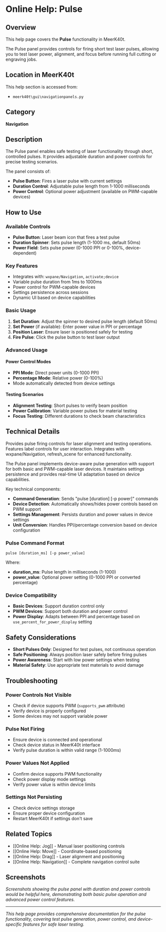 # Online Help: Pulse

## Overview

This help page covers the **Pulse** functionality in MeerK40t.

The Pulse panel provides controls for firing short test laser pulses, allowing you to test laser power, alignment, and focus before running full cutting or engraving jobs.

## Location in MeerK40t

This help section is accessed from:
- `meerk40t\gui\navigationpanels.py`

## Category

**Navigation**

## Description

The Pulse panel enables safe testing of laser functionality through short, controlled pulses. It provides adjustable duration and power controls for precise testing scenarios.

The panel consists of:
- **Pulse Button**: Fires a laser pulse with current settings
- **Duration Control**: Adjustable pulse length from 1-1000 milliseconds
- **Power Control**: Optional power adjustment (available on PWM-capable devices)

## How to Use

### Available Controls

- **Pulse Button**: Laser beam icon that fires a test pulse
- **Duration Spinner**: Sets pulse length (1-1000 ms, default 50ms)
- **Power Field**: Sets pulse power (0-1000 PPI or 0-100%, device-dependent)

### Key Features

- Integrates with: `wxpane/Navigation`, `activate;device`
- Variable pulse duration from 1ms to 1000ms
- Power control for PWM-capable devices
- Settings persistence across sessions
- Dynamic UI based on device capabilities

### Basic Usage

1. **Set Duration**: Adjust the spinner to desired pulse length (default 50ms)
2. **Set Power** (if available): Enter power value in PPI or percentage
3. **Position Laser**: Ensure laser is positioned safely for testing
4. **Fire Pulse**: Click the pulse button to test laser output

### Advanced Usage

#### Power Control Modes
- **PPI Mode**: Direct power units (0-1000 PPI)
- **Percentage Mode**: Relative power (0-100%)
- Mode automatically detected from device settings

#### Testing Scenarios
- **Alignment Testing**: Short pulses to verify beam position
- **Power Calibration**: Variable power pulses for material testing
- **Focus Testing**: Different durations to check beam characteristics

## Technical Details

Provides pulse firing controls for laser alignment and testing operations. Features label controls for user interaction. Integrates with wxpane/Navigation, refresh_scene for enhanced functionality.

The Pulse panel implements device-aware pulse generation with support for both basic and PWM-capable laser devices. It maintains settings persistence and provides real-time UI adaptation based on device capabilities.

Key technical components:
- **Command Generation**: Sends "pulse [duration] [-p power]" commands
- **Device Detection**: Automatically shows/hides power controls based on PWM support
- **Settings Management**: Persists duration and power values in device settings
- **Unit Conversion**: Handles PPI/percentage conversion based on device configuration

### Pulse Command Format
```
pulse [duration_ms] [-p power_value]
```

Where:
- **duration_ms**: Pulse length in milliseconds (1-1000)
- **power_value**: Optional power setting (0-1000 PPI or converted percentage)

### Device Compatibility
- **Basic Devices**: Support duration control only
- **PWM Devices**: Support both duration and power control
- **Power Display**: Adapts between PPI and percentage based on `use_percent_for_power_display` setting

## Safety Considerations

- **Short Pulses Only**: Designed for test pulses, not continuous operation
- **Safe Positioning**: Always position laser safely before firing pulses
- **Power Awareness**: Start with low power settings when testing
- **Material Safety**: Use appropriate test materials to avoid damage

## Troubleshooting

### Power Controls Not Visible
- Check if device supports PWM (`supports_pwm` attribute)
- Verify device is properly configured
- Some devices may not support variable power

### Pulse Not Firing
- Ensure device is connected and operational
- Check device status in MeerK40t interface
- Verify pulse duration is within valid range (1-1000ms)

### Power Values Not Applied
- Confirm device supports PWM functionality
- Check power display mode settings
- Verify power value is within device limits

### Settings Not Persisting
- Check device settings storage
- Ensure proper device configuration
- Restart MeerK40t if settings don't save

## Related Topics

- [[Online Help: Jog]] - Manual laser positioning controls
- [[Online Help: Move]] - Coordinate-based positioning
- [[Online Help: Drag]] - Laser alignment and positioning
- [[Online Help: Navigation]] - Complete navigation control suite

## Screenshots

*Screenshots showing the pulse panel with duration and power controls would be helpful here, demonstrating both basic pulse operation and advanced power control features.*

---

*This help page provides comprehensive documentation for the pulse functionality, covering test pulse generation, power control, and device-specific features for safe laser testing.*
